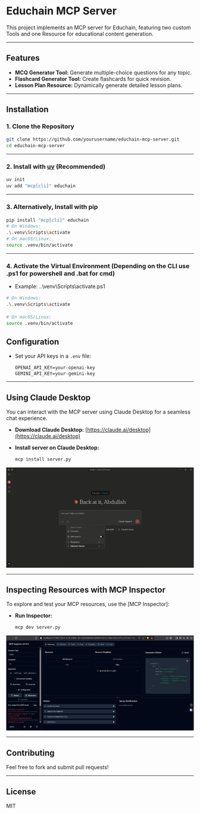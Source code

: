 # Educhain MCP Server

This project implements an MCP server for Educhain, featuring two custom Tools and one Resource for educational content generation.

---

## Features

- **MCQ Generator Tool:** Generate multiple-choice questions for any topic.
- **Flashcard Generator Tool:** Create flashcards for quick revision.
- **Lesson Plan Resource:** Dynamically generate detailed lesson plans.

---

## Installation

### 1. Clone the Repository

```sh
git clone https://github.com/yourusername/educhain-mcp-server.git
cd educhain-mcp-server
```

---

### 2. Install with [uv](https://github.com/astral-sh/uv) (Recommended)

```sh
uv init
uv add "mcp[cli]" educhain
```
---

### 3. Alternatively, Install with pip

```sh
pip install "mcp[cli]" educhain
# On Windows:
.\.venv\Scripts\activate
# On macOS/Linux:
source .venv/bin/activate

```
---

### 4. Activate the Virtual Environment (Depending on the CLI use .ps1 for powershell and .bat for cmd)
- Example: .\.\venv\Scripts\activate.ps1

```sh
# On Windows:
.\.venv\Scripts\activate

# On macOS/Linux:
source .venv/bin/activate
```
## Configuration

- Set your API keys in a `.env` file:
  ```
  OPENAI_API_KEY=your-openai-key
  GEMINI_API_KEY=your-gemini-key
  ```

---


## Using Claude Desktop

You can interact with the MCP server using Claude Desktop for a seamless chat experience.

- **Download Claude Desktop:** [https://claude.ai/desktop](https://claude.ai/desktop)

- **Install server on Claude Desktop:**
  ```sh
  mcp install server.py
  ```
![Tools on Claude Desktop](/Images/image.png)

---

## Inspecting Resources with MCP Inspector

To explore and test your MCP resources, use the [MCP Inspector]:
- **Run Inspector:**
  ```sh
  mcp dev server.py
  ```

![MCP Inspector](/Images/Image%202.png)

---

## Contributing

Feel free to fork and submit pull requests!

---

## License

MIT
